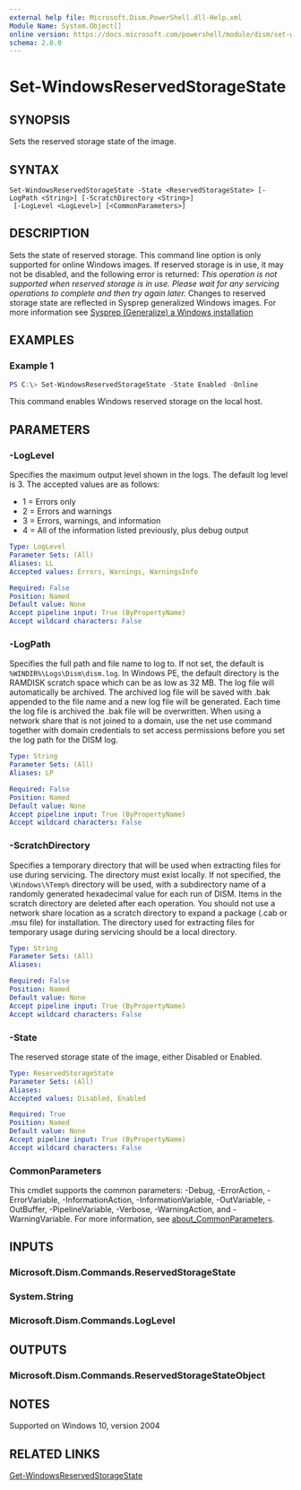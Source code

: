 ```yaml
---
external help file: Microsoft.Dism.PowerShell.dll-Help.xml
Module Name: System.Object[]
online version: https://docs.microsoft.com/powershell/module/dism/set-windowsreservedstoragestate?view=windowsserver2019-ps&wt.mc_id=ps-gethelp
schema: 2.0.0
---
```


# Set-WindowsReservedStorageState

## SYNOPSIS
Sets the reserved storage state of the image.

## SYNTAX

```
Set-WindowsReservedStorageState -State <ReservedStorageState> [-LogPath <String>] [-ScratchDirectory <String>]
 [-LogLevel <LogLevel>] [<CommonParameters>]
```

## DESCRIPTION
Sets the state of reserved storage. This command line option is only supported for online Windows images. If reserved storage is in use, it may not be disabled, and the following error is returned: <i>This operation is not supported when reserved storage is in use. Please wait for any servicing operations to complete and then try again later. </i>Changes to reserved storage state are reflected in Sysprep generalized Windows images. For more information see [Sysprep (Generalize) a Windows installation](https://docs.microsoft.com/windows-hardware/manufacture/desktop/sysprep--system-preparation--overview)

## EXAMPLES

### Example 1
```powershell
PS C:\> Set-WindowsReservedStorageState -State Enabled -Online
```

This command enables Windows reserved storage on the local host.

## PARAMETERS

### -LogLevel
Specifies the maximum output level shown in the logs.
The default log level is 3.
The accepted values are as follows:
- 1 = Errors only
- 2 = Errors and warnings
- 3 = Errors, warnings, and information
- 4 = All of the information listed previously, plus debug output

```yaml
Type: LogLevel
Parameter Sets: (All)
Aliases: LL
Accepted values: Errors, Warnings, WarningsInfo

Required: False
Position: Named
Default value: None
Accept pipeline input: True (ByPropertyName)
Accept wildcard characters: False
```

### -LogPath
Specifies the full path and file name to log to.
If not set, the default is `%WINDIR%\Logs\Dism\dism.log`.
In Windows PE, the default directory is the RAMDISK scratch space which can be as low as 32 MB.
The log file will automatically be archived.
The archived log file will be saved with .bak appended to the file name and a new log file will be generated.
Each time the log file is archived the .bak file will be overwritten. 
When using a network share that is not joined to a domain, use the net use command together with domain credentials to set access permissions before you set the log path for the DISM log.

```yaml
Type: String
Parameter Sets: (All)
Aliases: LP

Required: False
Position: Named
Default value: None
Accept pipeline input: True (ByPropertyName)
Accept wildcard characters: False
```

### -ScratchDirectory
Specifies a temporary directory that will be used when extracting files for use during servicing.
The directory must exist locally.
If not specified, the `\Windows\%Temp%` directory will be used, with a subdirectory name of a randomly generated hexadecimal value for each run of DISM.
Items in the scratch directory are deleted after each operation. 
You should not use a network share location as a scratch directory to expand a package (.cab or .msu file) for installation.
The directory used for extracting files for temporary usage during servicing should be a local directory.

```yaml
Type: String
Parameter Sets: (All)
Aliases:

Required: False
Position: Named
Default value: None
Accept pipeline input: True (ByPropertyName)
Accept wildcard characters: False
```

### -State
The reserved storage state of the image, either Disabled or Enabled.

```yaml
Type: ReservedStorageState
Parameter Sets: (All)
Aliases:
Accepted values: Disabled, Enabled

Required: True
Position: Named
Default value: None
Accept pipeline input: True (ByPropertyName)
Accept wildcard characters: False
```

### CommonParameters
This cmdlet supports the common parameters: -Debug, -ErrorAction, -ErrorVariable, -InformationAction, -InformationVariable, -OutVariable, -OutBuffer, -PipelineVariable, -Verbose, -WarningAction, and -WarningVariable. For more information, see [about_CommonParameters](https://go.microsoft.com/fwlink/?LinkID=113216).

## INPUTS

### Microsoft.Dism.Commands.ReservedStorageState

### System.String

### Microsoft.Dism.Commands.LogLevel

## OUTPUTS

### Microsoft.Dism.Commands.ReservedStorageStateObject

## NOTES
Supported on Windows 10, version 2004

## RELATED LINKS
[Get-WindowsReservedStorageState](./Get-WindowsReservedStorageState.md)
